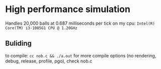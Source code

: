 # High performance simulation
Handles 20,000 balls at 0.687 milliseconds per tick on my cpu: `Intel(R) Core(TM) i3-1005G1 CPU @ 1.20GHz`

## Buliding
to compile: `cc nob.c && ./a.out`
for more compile options (no rendering, debug, release, profile, pgo), check nob.c
